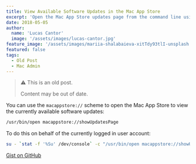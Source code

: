 ```yaml
---
title: View Available Software Updates in the Mac App Store
excerpt: 'Open the Mac App Store updates page from the command line using the macappstore:// URL scheme.'
date: 2018-05-05
author:
  name: 'Lucas Cantor'
  image: '/assets/images/lucas-cantor.jpg'
feature_image: '/assets/images/mariia-shalabaieva-xitTdy93tlI-unsplash.jpg'
featured: false
tags:
  - Old Post
  - Mac Admin
---
```


> ⚠️ This is an old post.
>
> Content may be out of date.

You can use the `macappstore://` scheme to open the Mac App Store to view the currently available software updates:

```bash
/usr/bin/open macappstore://showUpdatesPage
```

To do this on behalf of the currently logged in user account:

```bash
su - `stat -f '%Su' /dev/console` -c "/usr/bin/open macappstore://showUpdatesPage"
```

[Gist on GitHub](https://gist.github.com/lucascantor/0e3bc44a0ec64b6edc96440fecf644c6)
